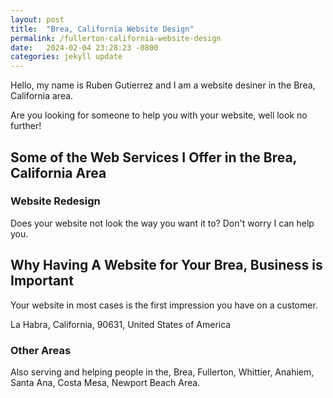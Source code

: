 ```yaml
---
layout: post
title:  "Brea, California Website Design"
permalink: /fullerton-california-website-design
date:   2024-02-04 23:28:23 -0800
categories: jekyll update
---
```


Hello, my name is Ruben Gutierrez and I am a website desiner in the Brea, California area.

Are you looking for someone to help you with your website, well look no further!

## Some of the Web Services I Offer in the Brea, California Area

### Website Redesign
Does your website not look the way you want it to? Don't worry I can help you.

## Why Having A Website for Your Brea, Business is Important

Your website in most cases is the first impression you have on a customer.

La Habra, California, 90631, United States of America

### Other Areas
Also serving and helping people in the, Brea, Fullerton, Whittier, Anahiem, Santa Ana, Costa Mesa, Newport Beach Area.